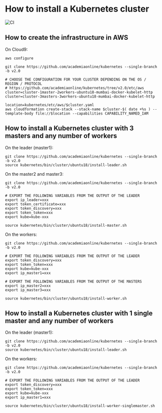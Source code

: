 # How to install a Kubernetes cluster
![CI](https://github.com/academiaonline/kubernetes/workflows/CI/badge.svg?branch=v2.0)

## How to create the infrastructure in AWS
On Cloud9:
```
aws configure

git clone https://github.com/academiaonline/kubernetes --single-branch -b v2.0

# CHOOSE THE CONFIGURATION FOR YOUR CLUSTER DEPENDING ON THE OS / REGION / PROTOCOL
# https://github.com/academiaonline/kubernetes/tree/v2.0/etc/aws
cluster=cluster-1master-2workers-ubuntu18-mumbai-docker-kubelet-http
cluster=cluster-3masters-3workers-ubuntu18-mumbai-docker-kubelet-http

location=kubernetes/etc/aws/$cluster.yaml
aws cloudformation create-stack --stack-name $cluster-$( date +%s ) --template-body file://$location --capabilities CAPABILITY_NAMED_IAM
```

## How to install a Kubernetes cluster with 3 masters and any number of workers
On the leader (master1):
```
git clone https://github.com/academiaonline/kubernetes --single-branch -b v2.0
source kubernetes/bin/cluster/ubuntu18/install-leader.sh
```
On the master2 and master3:
```
git clone https://github.com/academiaonline/kubernetes --single-branch -b v2.0

# EXPORT THE FOLLOWING VARIABLES FROM THE OUTPUT OF THE LEADER
export ip_leader=xxx
export token_certificate=xxx
export token_discovery=xxx
export token_token=xxx
export kube=kube-xxx

source kubernetes/bin/cluster/ubuntu18/install-master.sh
```
On the workers:
```
git clone https://github.com/academiaonline/kubernetes --single-branch -b v2.0

# EXPORT THE FOLLOWING VARIABLES FROM THE OUTPUT OF THE LEADER
export token_discovery=xxx
export token_token=xxx
export kube=kube-xxx
export ip_master1=xxx

# EXPORT THE FOLLOWING VARIABLES FROM THE OUTPUT OF THE MASTERS
export ip_master2=xxx
export ip_master3=xxx

source kubernetes/bin/cluster/ubuntu18/install-worker.sh
```

## How to install a Kubernetes cluster with 1 single master and any number of workers
On the leader (master1):
```
git clone https://github.com/academiaonline/kubernetes --single-branch -b v2.0
source kubernetes/bin/cluster/ubuntu18/install-leader.sh
```
On the workers:
```
git clone https://github.com/academiaonline/kubernetes --single-branch -b v2.0

# EXPORT THE FOLLOWING VARIABLES FROM THE OUTPUT OF THE LEADER
export token_discovery=xxx
export token_token=xxx
export kube=kube-xxx
export ip_master1=xxx

source kubernetes/bin/cluster/ubuntu18/install-worker-singlemaster.sh
```
